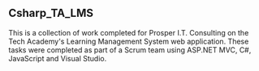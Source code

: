 ## Csharp_TA_LMS

This is a collection of work completed for Prosper I.T. Consulting on the Tech Academy's Learning Management System web application. These tasks were completed as part of a Scrum team using ASP.NET MVC, C#, JavaScript and Visual Studio.

